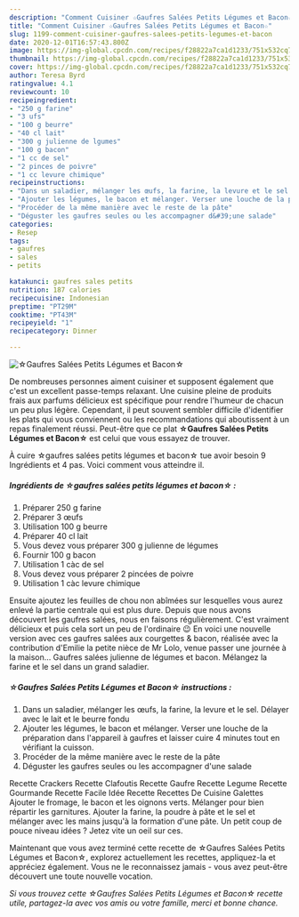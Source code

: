 ```yaml
---
description: "Comment Cuisiner ☆Gaufres Salées Petits Légumes et Bacon☆"
title: "Comment Cuisiner ☆Gaufres Salées Petits Légumes et Bacon☆"
slug: 1199-comment-cuisiner-gaufres-salees-petits-legumes-et-bacon
date: 2020-12-01T16:57:43.800Z
image: https://img-global.cpcdn.com/recipes/f28822a7ca1d1233/751x532cq70/☆gaufres-salees-petits-legumes-et-bacon☆-photo-principale-de-la-recette.jpg
thumbnail: https://img-global.cpcdn.com/recipes/f28822a7ca1d1233/751x532cq70/☆gaufres-salees-petits-legumes-et-bacon☆-photo-principale-de-la-recette.jpg
cover: https://img-global.cpcdn.com/recipes/f28822a7ca1d1233/751x532cq70/☆gaufres-salees-petits-legumes-et-bacon☆-photo-principale-de-la-recette.jpg
author: Teresa Byrd
ratingvalue: 4.1
reviewcount: 10
recipeingredient:
- "250 g farine"
- "3 ufs"
- "100 g beurre"
- "40 cl lait"
- "300 g julienne de lgumes"
- "100 g bacon"
- "1 cc de sel"
- "2 pinces de poivre"
- "1 cc levure chimique"
recipeinstructions:
- "Dans un saladier, mélanger les œufs, la farine, la levure et le sel. Délayer avec le lait et le beurre fondu"
- "Ajouter les légumes, le bacon et mélanger. Verser une louche de la préparation dans l&#39;appareil à gaufres et laisser cuire 4 minutes tout en vérifiant la cuisson."
- "Procéder de la même manière avec le reste de la pâte"
- "Déguster les gaufres seules ou les accompagner d&#39;une salade"
categories:
- Resep
tags:
- gaufres
- sales
- petits

katakunci: gaufres sales petits 
nutrition: 187 calories
recipecuisine: Indonesian
preptime: "PT29M"
cooktime: "PT43M"
recipeyield: "1"
recipecategory: Dinner

---
```



![☆Gaufres Salées Petits Légumes et Bacon☆](https://img-global.cpcdn.com/recipes/f28822a7ca1d1233/751x532cq70/☆gaufres-salees-petits-legumes-et-bacon☆-photo-principale-de-la-recette.jpg)

De nombreuses personnes aiment cuisiner et supposent également que c'est un excellent passe-temps relaxant. Une cuisine pleine de produits frais aux parfums délicieux est spécifique pour rendre l'humeur de chacun un peu plus légère. Cependant, il peut souvent sembler difficile d'identifier les plats qui vous conviennent ou les recommandations qui aboutissent à un repas finalement réussi. Peut-être que ce plat <strong> ☆Gaufres Salées Petits Légumes et Bacon☆ </strong> est celui que vous essayez de trouver.

<!--inarticleads1-->

À cuire ☆gaufres salées petits légumes et bacon☆ tue avoir besoin 9 Ingrédients et 4 pas. Voici comment vous atteindre il.

##### Ingrédients de ☆gaufres salées petits légumes et bacon☆ :

1. Préparer 250 g farine⁠
1. Préparer 3 œufs⁠
1. Utilisation 100 g beurre⁠
1. Préparer 40 cl lait⁠
1. Vous devez vous préparer 300 g julienne de légumes⁠
1. Fournir 100 g bacon⁠
1. Utilisation 1 càc de sel⁠
1. Vous devez vous préparer 2 pincées de poivre⁠
1. Utilisation 1 càc levure chimique


Ensuite ajoutez les feuilles de chou non abîmées sur lesquelles vous aurez enlevé la partie centrale qui est plus dure. Depuis que nous avons découvert les gaufres salées, nous en faisons régulièrement. C&#39;est vraiment délicieux et puis cela sort un peu de l&#39;ordinaire 😉 En voici une nouvelle version avec ces gaufres salées aux courgettes &amp; bacon, réalisée avec la contribution d&#39;Emilie la petite nièce de Mr Lolo, venue passer une journée à la maison… Gaufres salées julienne de légumes et bacon. Mélangez la farine et le sel dans un grand saladier. 

<!--inarticleads2-->

##### ☆Gaufres Salées Petits Légumes et Bacon☆ instructions :

1. Dans un saladier, mélanger les œufs, la farine, la levure et le sel. Délayer avec le lait et le beurre fondu
1. Ajouter les légumes, le bacon et mélanger. Verser une louche de la préparation dans l&#39;appareil à gaufres et laisser cuire 4 minutes tout en vérifiant la cuisson.
1. Procéder de la même manière avec le reste de la pâte
1. Déguster les gaufres seules ou les accompagner d&#39;une salade


Recette Crackers Recette Clafoutis Recette Gaufre Recette Legume Recette Gourmande Recette Facile Idée Recette Recettes De Cuisine Galettes Ajouter le fromage, le bacon et les oignons verts. Mélanger pour bien répartir les garnitures. Ajouter la farine, la poudre à pâte et le sel et mélanger avec les mains jusqu&#39;à la formation d&#39;une pâte. Un petit coup de pouce niveau idées ? Jetez vite un oeil sur ces. 

<!--inarticleads1-->

<p>
Maintenant que vous avez terminé cette recette de ☆Gaufres Salées Petits Légumes et Bacon☆, explorez actuellement les recettes, appliquez-la et appréciez également. Vous ne le reconnaissez jamais - vous avez peut-être découvert une toute nouvelle vocation.
</p>

<p>
<i>Si vous trouvez cette ☆Gaufres Salées Petits Légumes et Bacon☆ recette utile, partagez-la avec vos amis ou votre famille, merci et bonne chance.</i>
</p>
